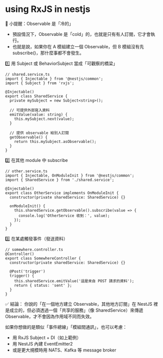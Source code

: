 # using RxJS in nestjs 

🧠 小提醒：Observable 是「冷的」
- 預設情況下，Observable 是「cold」的，也就是只有有人訂閱，它才會執行。
- 也就是說，如果你在 A 模組建立一個 Observable，但 B 模組沒有先 subscribe()，那什麼事都不會發生。


1️⃣ 用 Subject 或 BehaviorSubject 當成「可觀察的橋梁」
```
// shared.service.ts
import { Injectable } from '@nestjs/common';
import { Subject } from 'rxjs';

@Injectable()
export class SharedService {
  private mySubject = new Subject<string>();

  // 可提供外部寫入資料
  emitValue(value: string) {
    this.mySubject.next(value);
  }

  // 提供 observable 給別人訂閱
  getObservable() {
    return this.mySubject.asObservable();
  }
}
```


2️⃣ 在其他 module 中 subscribe
```
// other.service.ts
import { Injectable, OnModuleInit } from '@nestjs/common';
import { SharedService } from './shared.service';

@Injectable()
export class OtherService implements OnModuleInit {
  constructor(private sharedService: SharedService) {}

  onModuleInit() {
    this.sharedService.getObservable().subscribe(value => {
      console.log('OtherService 收到：', value);
    });
  }
}
```


3️⃣ 在某處觸發事件（發送資料）
```
// somewhere.controller.ts
@Controller()
export class SomewhereController {
  constructor(private sharedService: SharedService) {}

  @Post('trigger')
  trigger() {
    this.sharedService.emitValue('這是來自 POST 請求的資料');
    return { status: 'sent' };
  }
}
```

✅ 結論：
你說的「在一個地方建立 Observable，其他地方訂閱」在 NestJS 裡是成立的，但必須透過一個「共享的服務」（像 SharedService）來傳遞 Observable，才不會因為作用域不同而失效。



如果你想做的是類似「事件總線」「模組間通訊」，也可以考慮：
- 用 RxJS Subject + DI（如上範例）
- 用 NestJS 內建 EventEmitter2
- 或是更大規模時用 NATS、Kafka 等 message broker